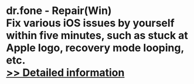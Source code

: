 # dr.fone - Repair(Win)<br />Fix various iOS issues by yourself within five minutes, such as stuck at Apple logo, recovery mode looping, etc.<br />[>> Detailed information](https://secure.shareit.com/shareit/product.html?productid=300947722&affiliateid=200057808)